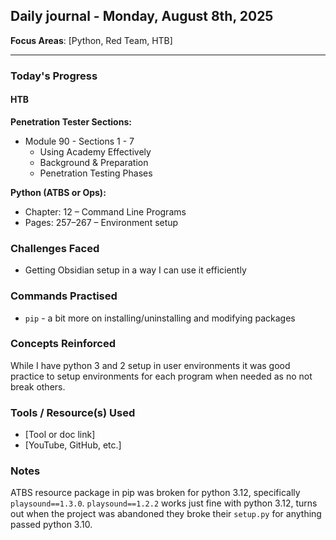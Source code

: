 ## Daily journal - Monday, August 8th, 2025

**Focus Areas**: [Python, Red Team, HTB]

---

### Today's Progress

#### HTB  

**Penetration Tester Sections:**  
- Module 90 - Sections 1 - 7
  - Using Academy Effectively
  - Background & Preparation
  - Penetration Testing Phases
 

**Python (ATBS or Ops):**  
- Chapter: 12 – Command Line Programs  
- Pages: 257–267 – Environment setup

### Challenges Faced
- Getting Obsidian setup in a way I can use it efficiently 

### Commands Practised
- `pip` - a bit more on installing/uninstalling and modifying packages

### Concepts Reinforced
While I have python 3 and 2 setup in user environments it was good practice to setup environments for each program when needed as no not break others.

### Tools / Resource(s) Used
- [Tool or doc link]
- [YouTube, GitHub, etc.]

### Notes
ATBS resource package in pip was broken for python 3.12, specifically `playsound==1.3.0`. `playsound==1.2.2` works just fine with python 3.12, turns out when the project was abandoned they broke their `setup.py` for anything passed python 3.10.